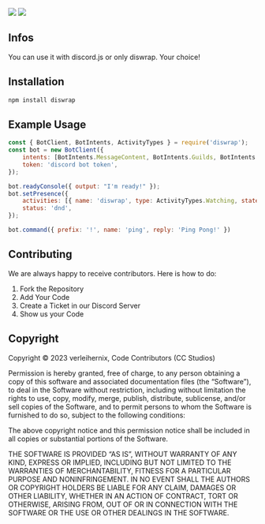 [![](https://img.shields.io/discord/1010915072694046794?label=discord&style=for-the-badge&logo=discord&color=5865F2&logoColor=white)](https://discord.gg/gg8mkc4ecP)
[![](https://aschey.tech/tokei/github/tibue99/ezcord?style=for-the-badge)](https://github.com/Code-Contributors/diswrap)


## Infos
You can use it with discord.js or only diswrap. Your choice!

## Installation
```bash
npm install diswrap
```

## Example Usage
```js
const { BotClient, BotIntents, ActivityTypes } = require('diswrap');
const bot = new BotClient({
    intents: [BotIntents.MessageContent, BotIntents.Guilds, BotIntents.GuildMessages],
    token: 'discord bot token',
});

bot.readyConsole({ output: "I'm ready!" });
bot.setPresence({
    activities: [{ name: 'diswrap', type: ActivityTypes.Watching, state: 'Diswrap is Cool!' }],
    status: 'dnd',
});

bot.command({ prefix: '!', name: 'ping', reply: 'Ping Pong!' })
```

## Contributing
We are always happy to receive contributors. Here is how to do:
1. Fork the Repository
2. Add Your Code
3. Create a Ticket in our Discord Server
4. Show us your Code

## Copyright
Copyright © 2023 verleihernix, Code Contributors (CC Studios)

Permission is hereby granted, free of charge, to any person obtaining a copy of this software and associated documentation files (the “Software”), to deal in the Software without restriction, including without limitation the rights to use, copy, modify, merge, publish, distribute, sublicense, and/or sell copies of the Software, and to permit persons to whom the Software is furnished to do so, subject to the following conditions:

The above copyright notice and this permission notice shall be included in all copies or substantial portions of the Software.

THE SOFTWARE IS PROVIDED “AS IS”, WITHOUT WARRANTY OF ANY KIND, EXPRESS OR IMPLIED, INCLUDING BUT NOT LIMITED TO THE WARRANTIES OF MERCHANTABILITY, FITNESS FOR A PARTICULAR PURPOSE AND NONINFRINGEMENT. IN NO EVENT SHALL THE AUTHORS OR COPYRIGHT HOLDERS BE LIABLE FOR ANY CLAIM, DAMAGES OR OTHER LIABILITY, WHETHER IN AN ACTION OF CONTRACT, TORT OR OTHERWISE, ARISING FROM, OUT OF OR IN CONNECTION WITH THE SOFTWARE OR THE USE OR OTHER DEALINGS IN THE SOFTWARE.
